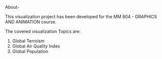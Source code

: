About-

This visualization project has been developed for the MM 804 - GRAPHICS AND ANIMATION course.

The covered visualization Topics are:

1. Global Terroism 
2. Global Air Quality Index  
3. Global Population  
